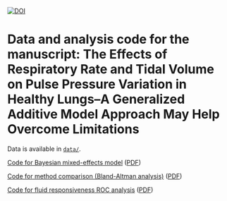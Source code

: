 [![DOI](https://zenodo.org/badge/523692343.svg)](https://zenodo.org/badge/latestdoi/523692343)

# Data and analysis code for the manuscript: The Effects of Respiratory Rate and Tidal Volume on Pulse Pressure Variation in Healthy Lungs–A Generalized Additive Model Approach May Help Overcome Limitations

Data is available in [`data/`](data/).

[Code for Bayesian mixed-effects model](supplementary_1-PPV_mixed_model.Rmd)
([PDF](supplementary_1-PPV_mixed_model.pdf))

[Code for method comparison (Bland-Altman analysis)](PPV_method_comparison.Rmd)
([PDF](PPV_method_comparison.pdf))

[Code for fluid responsiveness ROC analysis](fluid_responsiveness_prediction_analysis.Rmd)
([PDF](fluid_responsiveness_prediction_analysis.pdf))
